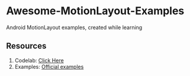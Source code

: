 # Awesome-MotionLayout-Examples

Android MotionLayout examples, created while learning

## Resources 
1. Codelab: [Click Here](https://codelabs.developers.google.com/codelabs/motion-layout)
2. Examples: [Official examples](https://developer.android.com/training/constraint-layout/motionlayout/examples)
